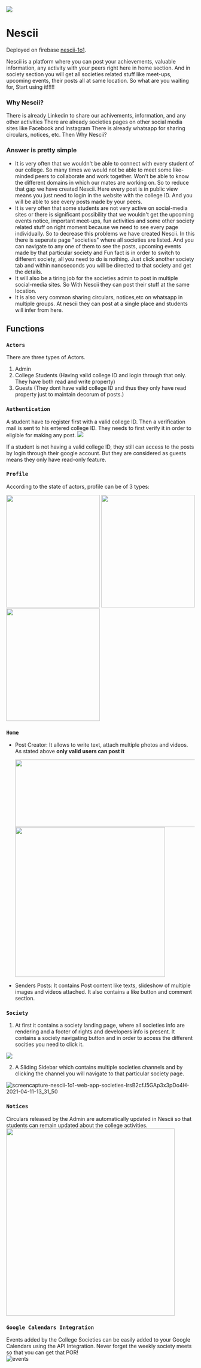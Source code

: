 <img src="https://user-images.githubusercontent.com/62353456/114301107-ddd4e180-9ae0-11eb-801e-74c7ea5cf136.jpg" />

# Nescii 

Deployed on firebase [nescii-1o1](https://nescii-1o1.web.app/).


Nescii is a platform where you can post your achievements, valuable information, any activity with your peers right here in home section. And in society section you will get all societies related stuff like meet-ups, upcoming events, their posts all at same location. So what are you waiting for, Start using it!!!!!

### Why Nescii?
There is already Linkedin to share our achivements, information, and any other activities
There are already societies pages on other social media sites like Facebook and Instagram
There is already whatsapp for sharing circulars, notices, etc.
Then Why Nescii?

### Answer is pretty simple 
- It is very often that we wouldn't be able to connect with every student of our college. So many times we would not be able to meet some like-minded peers to collaborate and work together. Won't be able to know the different domains in which our mates are working on. So to reduce that gap we have created Nescii.
Here every post is in public view means you just need to login in the website with the college ID. And you will be able to see every posts made by your peers. 
- It is very often that some students are not very active on social-media sites or there is significant possibility that we wouldn't get the upcoming events notice, important meet-ups, fun activities and some other society related stuff on right moment because we need to see every page individually. So to decrease this problems we have created Nescii. In this there is seperate page "societies" where all societies are listed. And you can navigate to any one of them to see the posts, upcoming events made by that particular society and Fun fact is in order to switch to different society, all you need to do is nothing. Just click another society tab and within nanoseconds you will be directed to that society and get the details.
- It will also be a tiring job for the societies admin to post in multiple social-media sites. So With Nescii they can post their stuff at the same location.
- It is also very common sharing circulars, notices,etc on whatsapp in multiple groups. At nescii they can post at a single place and students will infer from here.

## Functions

### `Actors`
There are three types of Actors.
1) Admin
3) College Students (Having valid college ID and login through that only. They have both read and write property)
4) Guests (They dont have valid college ID and thus they only have read property just to maintain decorum of posts.)

### `Authentication`
A student have to register first with a valid college ID. Then a verification mail is sent to his entered college ID. They needs to first verify it in order to eligible for making any post.
<img src="https://user-images.githubusercontent.com/62353456/114301040-846cb280-9ae0-11eb-8b1d-a4ed1b7e39fc.png" />

If a student is not having a valid college ID, they still can access to the posts by login through their google account. But they are considered as guests means they only have read-only feature.

### `Profile`
According to the state of actors, profile can be of 3 types:
<div> 
<img src="https://user-images.githubusercontent.com/62353456/114281385-b5ef6a80-9a5b-11eb-8986-d6b3a05ff5c2.jpg" width="250" height="300" />
<img src="https://user-images.githubusercontent.com/62353456/114281348-89d3e980-9a5b-11eb-948b-a7d5d63d8d4a.jpg" width="250" height="300" />
<img src="https://user-images.githubusercontent.com/62353456/114281326-5beea500-9a5b-11eb-8a62-d2746462a49d.jpg" width="250" height="300" />
 </div>

### `Home`
- Post Creator: 
  It allows to write text, attach multiple photos and videos. As stated above **only valid users can post it** <br/>
  
  <img src="https://user-images.githubusercontent.com/62353456/114281509-62c9e780-9a5c-11eb-8d96-8f5fd45ad4bd.jpg" width="500" height="180" />
  <img src="https://user-images.githubusercontent.com/62353456/114296781-b70bb080-9aca-11eb-9571-111980514376.jpg" width="400" height="400" />
  


  
- Senders Posts:
 It contains Post content like texts, slideshow of multiple images and videos attached. It also contains a like button and comment section.


### `Society`

1) At first it contains a society landing page, where all societies info are rendering and a footer of rights and developers info is present.
   It contains a society navigating button and in order to access the different socities you need to click it. <br />

<img src="https://user-images.githubusercontent.com/62353456/114297594-07850d00-9acf-11eb-996b-46d0d9df10aa.png" data-canonical-src="https://user-images.githubusercontent.com/68541151/114292728-36d75200-9aae-11eb-8253-de61b125a4bd.png"  />

<br/>

2) A Sliding Sidebar which contains multiple societies channels and by clicking the channel you will navigate to that particular society page.
 
 ![screencapture-nescii-1o1-web-app-societies-IrsB2cfJ5GAp3x3pDo4H-2021-04-11-13_31_50](https://user-images.githubusercontent.com/62353456/114296718-6a27da00-9aca-11eb-84b1-7a95d45ace23.png)


### `Notices`
Circulars released by the Admin are automatically updated in Nescii so that students can remain updated about the college activities. <br/>
<img src="https://user-images.githubusercontent.com/68541151/114292558-e9a6b080-9aac-11eb-9149-e7b1f352f43f.jpg" width="450" height="500" />

### `Google Calendars Integration`
Events added by the College Societies can be easily added to your Google Calendars using the API Integration. Never forget the weekly society meets so that you can get that POR!<br/>
![events](https://user-images.githubusercontent.com/62353456/114296484-36988000-9ac9-11eb-8219-514bcffc302a.jpg)





